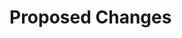 <!--
Hi there. Thanks for submitting a pull request!

Please describe your changes in this PR description.
You can also include a link to an active Jira ticket that provides relevant context if there is one.

https://policies.zephyrai.bio/sdlc.html
-->
# Proposed Changes

<!--
**Jira ticket**: https://zephyrai.atlassian.net/browse/TICKET
-->

<!-- Don't forget to motivate your pull request! -->
